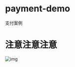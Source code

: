 # payment-demo
支付案例
# 注意注意注意
![img](https://user-images.githubusercontent.com/127297465/223978649-a32accaa-4e0b-4024-b636-28271f62da1d.png)
